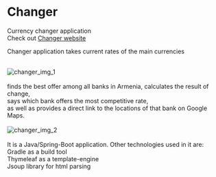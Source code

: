 # Changer
Currency changer application</br>
Check out [Changer website](changer.onrender.com)

Changer application takes current rates of the main currencies</br></br>
 
![changer_img_1](https://user-images.githubusercontent.com/111218857/230701977-dffac09a-3805-4485-9a1f-71ae7c1e999f.png)
</br></br>finds the best offer among all banks in Armenia, calculates the result of change,</br>
says which bank offers the most competitive rate,</br>
as well as provides a direct link to the locations of that bank on Google Maps.</br></br>
![changer_img_2](https://user-images.githubusercontent.com/111218857/230701980-9855052f-1966-4554-a33f-667c483d1a50.png)
</br></br>
It is a Java/Spring-Boot application. Other technologies used in it are:</br>
Gradle as a build tool</br>
Thymeleaf as a template-engine</br>
Jsoup library for html parsing</br>
